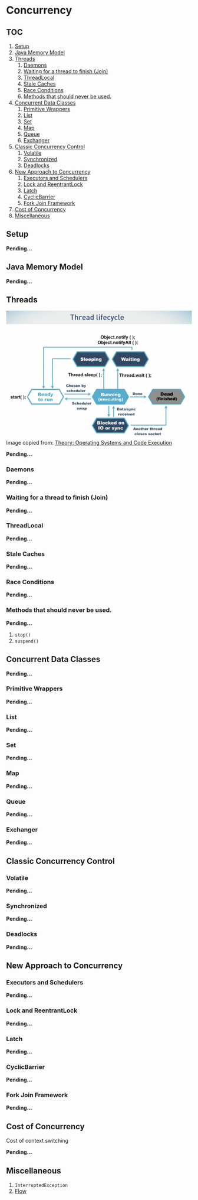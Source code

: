 # Concurrency

## TOC

1. [Setup](#setup)
1. [Java Memory Model](#java-memory-model)
1. [Threads](#threads)
    1. [Daemons](#daemons)
    1. [Waiting for a thread to finish (Join)](#waiting-for-a-thread-to-finish-join)
    1. [ThreadLocal](#threadlocal)
    1. [Stale Caches](#stale-caches)
    1. [Race Conditions](#race-conditions)
    1. [Methods that should never be used.](#methods-that-should-never-be-used)
1. [Concurrent Data Classes](#concurrent-data-classes)
    1. [Primitive Wrappers](#primitive-wrappers)
    1. [List](#list)
    1. [Set](#set)
    1. [Map](#map)
    1. [Queue](#queue)
    1. [Exchanger](#exchanger)
1. [Classic Concurrency Control](#classic-concurrency-control)
    1. [Volatile](#volatile)
    1. [Synchronized](#synchronized)
    1. [Deadlocks](#deadlocks)
1. [New Approach to Concurrency](#new-approach-to-concurrency)
    1. [Executors and Schedulers](#executors-and-schedulers)
    1. [Lock and ReentrantLock](#lock-and-reentrantlock)
    1. [Latch](#latch)
    1. [CyclicBarrier](#cyclicbarrier)
    1. [Fork Join Framework](#fork-join-framework)
1. [Cost of Concurrency](#cost-of-concurrency)
1. [Miscellaneous](#miscellaneous)

## Setup

**Pending...**

## Java Memory Model

**Pending...**

## Threads

![Thread Lifecycle](assets/images/Thread%20Lifecycle.png)
Image copied from: [Theory: Operating Systems and Code Execution](https://learning.oreilly.com/videos/optimizing-java/9781492044673/9781492044673-video323887)

**Pending...**

### Daemons

**Pending...**

### Waiting for a thread to finish (Join)

**Pending...**

### ThreadLocal

**Pending...**

### Stale Caches

**Pending...**

### Race Conditions

**Pending...**

### Methods that should never be used.

**Pending...**

1. `stop()`
1. `suspend()`

## Concurrent Data Classes

**Pending...**

### Primitive Wrappers

**Pending...**

### List

**Pending...**

### Set

**Pending...**

### Map

**Pending...**

### Queue

**Pending...**

### Exchanger

**Pending...**

## Classic Concurrency Control

### Volatile

**Pending...**

### Synchronized

**Pending...**

### Deadlocks

**Pending...**

## New Approach to Concurrency

### Executors and Schedulers

**Pending...**

### Lock and ReentrantLock

**Pending...**

### Latch

**Pending...**

### CyclicBarrier

**Pending...**

### Fork Join Framework

**Pending...**

## Cost of Concurrency

Cost of context switching

**Pending...**

## Miscellaneous

1. `InterruptedException`
1. [Flow](https://docs.oracle.com/en/java/javase/14/docs/api/java.base/java/util/concurrent/Flow.html)
